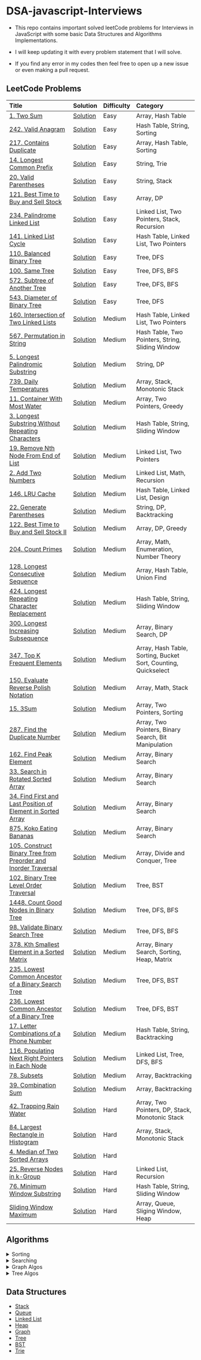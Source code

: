 # DSA-javascript-Interviews

- This repo contains important solved leetCode problems for Interviews in JavaScript with some basic Data Structures and Algorithms Implementations.

- I will keep updating it with every problem statement that I will solve.

- If you find any error in my codes then feel free to open up a new issue or even making a pull request.

## LeetCode Problems

| Title                                                                                                                                                      | Solution                                                                                                    | Difficulty | Category                                                       |
| :--------------------------------------------------------------------------------------------------------------------------------------------------------- | :---------------------------------------------------------------------------------------------------------- | :--------- | :------------------------------------------------------------- |
| [1. Two Sum](https://leetcode.com/problems/two-sum/)                                                                                                       | [Solution](https://github.com/kartikth40/DSA-javascript/blob/main/problems/twoSum.js)                       | Easy       | Array, Hash Table                                              |
| [242. Valid Anagram](https://leetcode.com/problems/valid-anagram/)                                                                                         | [Solution](https://github.com/kartikth40/DSA-javascript/blob/main/problems/validAnagram.js)                 | Easy       | Hash Table, String, Sorting                                    |
| [217. Contains Duplicate](https://leetcode.com/problems/contains-duplicate/)                                                                               | [Solution](https://github.com/kartikth40/DSA-javascript/blob/main/problems/containsDuplicate.js)            | Easy       | Array, Hash Table, Sorting                                     |
| [14. Longest Common Prefix](https://leetcode.com/problems/longest-common-prefix/)                                                                          | [Solution](https://github.com/kartikth40/DSA-javascript/blob/main/problems/longestCommonPrefix.js)          | Easy       | String, Trie                                                   |
| [20. Valid Parentheses](https://leetcode.com/problems/valid-parentheses/)                                                                                  | [Solution](https://github.com/kartikth40/DSA-javascript/blob/main/problems/validParentheses.js)             | Easy       | String, Stack                                                  |
| [121. Best Time to Buy and Sell Stock](https://leetcode.com/problems/best-time-to-buy-and-sell-stock/)                                                     | [Solution](https://github.com/kartikth40/DSA-javascript/blob/main/problems/maxProfit.js)                    | Easy       | Array, DP                                                      |
| [234. Palindrome Linked List](https://leetcode.com/problems/palindrome-linked-list/)                                                                       | [Solution](https://github.com/kartikth40/DSA-javascript/blob/main/problems/isPalindromeLL.js)               | Easy       | Linked List, Two Pointers, Stack, Recursion                    |
| [141. Linked List Cycle](https://leetcode.com/problems/linked-list-cycle/)                                                                                 | [Solution](https://github.com/kartikth40/DSA-javascript/blob/main/problems/hasCycle.js)                     | Easy       | Hash Table, Linked List, Two Pointers                          |
| [110. Balanced Binary Tree](https://leetcode.com/problems/balanced-binary-tree/)                                                                           | [Solution](https://github.com/kartikth40/DSA-javascript/blob/main/problems/isBalanced.js)                   | Easy       | Tree, DFS                                                      |
| [100. Same Tree](https://leetcode.com/problems/same-tree/)                                                                                                 | [Solution](https://github.com/kartikth40/DSA-javascript/blob/main/problems/isSameTree.js)                   | Easy       | Tree, DFS, BFS                                                 |
| [572. Subtree of Another Tree](https://leetcode.com/problems/subtree-of-another-tree/same-tree/)                                                           | [Solution](https://github.com/kartikth40/DSA-javascript/blob/main/problems/isSubtree.js)                    | Easy       | Tree, DFS, BFS                                                 |
| [543. Diameter of Binary Tree](https://leetcode.com/problems/diameter-of-binary-tree/)                                                                     | [Solution](https://github.com/kartikth40/DSA-javascript/blob/main/problems/diameterOfBinaryTree.js)         | Easy       | Tree, DFS                                                      |
| [160. Intersection of Two Linked Lists](https://leetcode.com/problems/intersection-of-two-linked-lists/)                                                   | [Solution](https://github.com/kartikth40/DSA-javascript/blob/main/problems/getIntersectionNode.js)          | Medium     | Hash Table, Linked List, Two Pointers                          |
| [567. Permutation in String](https://leetcode.com/problems/permutation-in-string/)                                                                         | [Solution](https://github.com/kartikth40/DSA-javascript/blob/main/problems/checkInclusion.js)               | Medium     | Hash Table, Two Pointers, String, Sliding Window               |
| [5. Longest Palindromic Substring](https://leetcode.com/problems/longest-palindromic-substring/)                                                           | [Solution](https://github.com/kartikth40/DSA-javascript/blob/main/problems/longestPalindrome.js)            | Medium     | String, DP                                                     |
| [739. Daily Temperatures](https://leetcode.com/problems/daily-temperatures/)                                                                               | [Solution](https://github.com/kartikth40/DSA-javascript/blob/main/problems/dailyTemperatures.js)            | Medium     | Array, Stack, Monotonic Stack                                  |
| [11. Container With Most Water](https://leetcode.com/problems/container-with-most-water/)                                                                  | [Solution](https://github.com/kartikth40/DSA-javascript/blob/main/problems/maxArea.js)                      | Medium     | Array, Two Pointers, Greedy                                    |
| [3. Longest Substring Without Repeating Characters](https://leetcode.com/problems/longest-substring-without-repeating-characters/)                         | [Solution](https://github.com/kartikth40/DSA-javascript/blob/main/problems/lengthOfLongestSubstring.js)     | Medium     | Hash Table, String, Sliding Window                             |
| [19. Remove Nth Node From End of List](https://leetcode.com/problems/remove-nth-node-from-end-of-list/)                                                    | [Solution](https://github.com/kartikth40/DSA-javascript/blob/main/problems/removeNthFromEnd.js)             | Medium     | Linked List, Two Pointers                                      |
| [2. Add Two Numbers](https://leetcode.com/problems/add-two-numbers/)                                                                                       | [Solution](https://github.com/kartikth40/DSA-javascript/blob/main/problems/addTwoNumbers.js)                | Medium     | Linked List, Math, Recursion                                   |
| [146. LRU Cache](https://leetcode.com/problems/lru-cache/)                                                                                                 | [Solution](https://github.com/kartikth40/DSA-javascript/blob/main/problems/lru_cache.js)                    | Medium     | Hash Table, Linked List, Design                                |
| [22. Generate Parentheses](https://leetcode.com/problems/generate-parentheses/)                                                                            | [Solution](https://github.com/kartikth40/DSA-javascript/blob/main/problems/generateParenthesis.js)          | Medium     | String, DP, Backtracking                                       |
| [122. Best Time to Buy and Sell Stock II](https://leetcode.com/problems/best-time-to-buy-and-sell-stock-ii/)                                               | [Solution](https://github.com/kartikth40/DSA-javascript/blob/main/problems/maxProfit2.js)                   | Medium     | Array, DP, Greedy                                              |
| [204. Count Primes](https://leetcode.com/problems/count-primes/)                                                                                           | [Solution](https://github.com/kartikth40/DSA-javascript/blob/main/problems/countPrimes.js)                  | Medium     | Array, Math, Enumeration, Number Theory                        |
| [128. Longest Consecutive Sequence](https://leetcode.com/problems/longest-consecutive-sequence/)                                                           | [Solution](https://github.com/kartikth40/DSA-javascript/blob/main/problems/longestConsecutive.js)           | Medium     | Array, Hash Table, Union Find                                  |
| [424. Longest Repeating Character Replacement](https://leetcode.com/problems/longest-repeating-character-replacement/)                                     | [Solution](https://github.com/kartikth40/DSA-javascript/blob/main/problems/characterReplacement.js)         | Medium     | Hash Table, String, Sliding Window                             |
| [300. Longest Increasing Subsequence](https://leetcode.com/problems/longest-increasing-subsequence/)                                                       | [Solution](https://github.com/kartikth40/DSA-javascript/blob/main/problems/longestIncreasingSubsequence.js) | Medium     | Array, Binary Search, DP                                       |
| [347. Top K Frequent Elements](https://leetcode.com/problems/top-k-frequent-elements/)                                                                     | [Solution](https://github.com/kartikth40/DSA-javascript/blob/main/problems/topKfrequentElements.js)         | Medium     | Array, Hash Table, Sorting, Bucket Sort, Counting, Quickselect |
| [150. Evaluate Reverse Polish Notation](https://leetcode.com/problems/evaluate-reverse-polish-notation/)                                                   | [Solution](https://github.com/kartikth40/DSA-javascript/blob/main/problems/evalRPN.js)                      | Medium     | Array, Math, Stack                                             |
| [15. 3Sum](https://leetcode.com/problems/3sum/)                                                                                                            | [Solution](https://github.com/kartikth40/DSA-javascript/blob/main/problems/threeSum.js)                     | Medium     | Array, Two Pointers, Sorting                                   |
| [287. Find the Duplicate Number](https://leetcode.com/problems/find-the-duplicate-number/)                                                                 | [Solution](https://github.com/kartikth40/DSA-javascript/blob/main/problems/findDuplicate.js)                | Medium     | Array, Two Pointers, Binary Search, Bit Manipulation           |
| [162. Find Peak Element](https://leetcode.com/problems/find-peak-element/)                                                                                 | [Solution](https://github.com/kartikth40/DSA-javascript/blob/main/problems/findPeakElement.js)              | Medium     | Array, Binary Search                                           |
| [33. Search in Rotated Sorted Array](https://leetcode.com/problems/search-in-rotated-sorted-array/)                                                        | [Solution](https://github.com/kartikth40/DSA-javascript/blob/main/problems/searchInRotated.js)              | Medium     | Array, Binary Search                                           |
| [34. Find First and Last Position of Element in Sorted Array](https://leetcode.com/problems/find-first-and-last-position-of-element-in-sorted-array/)      | [Solution](https://github.com/kartikth40/DSA-javascript/blob/main/problems/searchRange.js)                  | Medium     | Array, Binary Search                                           |
| [875. Koko Eating Bananas](https://leetcode.com/problems/koko-eating-bananas/)                                                                             | [Solution](https://github.com/kartikth40/DSA-javascript/blob/main/problems/minEatingSpeed.js)               | Medium     | Array, Binary Search                                           |
| [105. Construct Binary Tree from Preorder and Inorder Traversal](https://leetcode.com/problems/construct-binary-tree-from-preorder-and-inorder-traversal/) | [Solution](https://github.com/kartikth40/DSA-javascript/blob/main/problems/buildTree.js)                    | Medium     | Array, Divide and Conquer, Tree                                |
| [102. Binary Tree Level Order Traversal](https://leetcode.com/problems/binary-tree-level-order-traversal/)                                                 | [Solution](https://github.com/kartikth40/DSA-javascript/blob/main/problems/levelOrder.js)                   | Medium     | Tree, BST                                                      |
| [1448. Count Good Nodes in Binary Tree](https://leetcode.com/problems/count-good-nodes-in-binary-tree/)                                                    | [Solution](https://github.com/kartikth40/DSA-javascript/blob/main/problems/goodNodes.js)                    | Medium     | Tree, DFS, BFS                                                 |
| [98. Validate Binary Search Tree](https://leetcode.com/problems/validate-binary-search-tree/)                                                              | [Solution](https://github.com/kartikth40/DSA-javascript/blob/main/problems/isValidBST.js)                   | Medium     | Tree, DFS, BFS                                                 |
| [378. Kth Smallest Element in a Sorted Matrix](https://leetcode.com/problems/kth-smallest-element-in-a-sorted-matrix/)                                     | [Solution](https://github.com/kartikth40/DSA-javascript/blob/main/problems/kthSmallest.js)                  | Medium     | Array, Binary Search, Sorting, Heap, Matrix                    |
| [235. Lowest Common Ancestor of a Binary Search Tree](https://leetcode.com/problems/lowest-common-ancestor-of-a-binary-search-tree/)                       | [Solution](https://github.com/kartikth40/DSA-javascript/blob/main/problems/lowestCommonAncestor.js)         | Medium     | Tree, DFS, BST                                                 |
| [236. Lowest Common Ancestor of a Binary Tree](https://leetcode.com/problems/lowest-common-ancestor-of-a-binary-tree/)                                     | [Solution](https://github.com/kartikth40/DSA-javascript/blob/main/problems/lowestCommonAncestor2.js)        | Medium     | Tree, DFS, BST                                                 |
| [17. Letter Combinations of a Phone Number](https://leetcode.com/problems/letter-combinations-of-a-phone-number/)                                          | [Solution](https://github.com/kartikth40/DSA-javascript/blob/main/problems/letterCombinations.js)           | Medium     | Hash Table, String, Backtracking                               |
| [116. Populating Next Right Pointers in Each Node](https://leetcode.com/problems/populating-next-right-pointers-in-each-node/)                             | [Solution](https://github.com/kartikth40/DSA-javascript/blob/main/problems/connect.js)                      | Medium     | Linked List, Tree, DFS, BFS                                    |
| [78. Subsets](https://leetcode.com/problems/subsets/)                                                                                                      | [Solution](https://github.com/kartikth40/DSA-javascript/blob/main/problems/subsets.js)                      | Medium     | Array, Backtracking                                            |
| [39. Combination Sum](https://leetcode.com/problems/combination-sum/)                                                                                      | [Solution](https://github.com/kartikth40/DSA-javascript/blob/main/problems/combinationSum.js)               | Medium     | Array, Backtracking                                            |
| [42. Trapping Rain Water](https://leetcode.com/problems/trapping-rain-water/)                                                                              | [Solution](https://github.com/kartikth40/DSA-javascript/blob/main/problems/trap.js)                         | Hard       | Array, Two Pointers, DP, Stack, Monotonic Stack                |
| [84. Largest Rectangle in Histogram](https://leetcode.com/problems/largest-rectangle-in-histogram/)                                                        | [Solution](https://github.com/kartikth40/DSA-javascript/blob/main/problems/largestRectangleArea.js)         | Hard       | Array, Stack, Monotonic Stack                                  |
| [4. Median of Two Sorted Arrays](https://leetcode.com/problems/median-of-two-sorted-arrays/)                                                               | [Solution](https://github.com/kartikth40/DSA-javascript/blob/main/problems/findMedianSortedArrays.js)       | Hard       |                                                                |
| [25. Reverse Nodes in k-Group](https://leetcode.com/problems/reverse-nodes-in-k-group/)                                                                    | [Solution](https://github.com/kartikth40/DSA-javascript/blob/main/problems/reverseKGroup.js)                | Hard       | Linked List, Recursion                                         |
| [76. Minimum Window Substring](https://leetcode.com/problems/minimum-window-substring/)                                                                    | [Solution](https://github.com/kartikth40/DSA-javascript/blob/main/problems/minWindow.js)                    | Hard       | Hash Table, String, Sliding Window                             |
| [Sliding Window Maximum](https://leetcode.com/problems/sliding-window-maximum/)                                                                            | [Solution](https://github.com/kartikth40/DSA-javascript/blob/main/problems/maxSlidingWindow.js)             | Hard       | Array, Queue, Sliging Window, Heap                             |

<!-- |[]()|[Solution](https://github.com/kartikth40/DSA-javascript/blob/main/problems/__name__.js)|Easy Medium Hard|| -->

## Algorithms

<details>
<summary>Sorting</summary>
<br>
<li><a href='https://github.com/kartikth40/DSA-javascript/blob/main/algorithms/bubbleSort.js'>Bubble Sort</a></li>
<li><a href='https://github.com/kartikth40/DSA-javascript/blob/main/algorithms/countingSort.js'>Counting Sort</a></li>
<li><a href='https://github.com/kartikth40/DSA-javascript/blob/main/algorithms/heapSort.js'>Heap Sort</a></li>
<li><a href='https://github.com/kartikth40/DSA-javascript/blob/main/algorithms/insertionSort.js'>Insertion Sort</a></li>
<li><a href='https://github.com/kartikth40/DSA-javascript/blob/main/algorithms/mergeSort.js'>Merge Sort</a></li>
<li><a href='https://github.com/kartikth40/DSA-javascript/blob/main/algorithms/quickSort.js'>Quick Sort</a></li>
<li><a href='https://github.com/kartikth40/DSA-javascript/blob/main/algorithms/radixSort.js'>Radix Sort</a></li>
<li><a href='https://github.com/kartikth40/DSA-javascript/blob/main/algorithms/selectionSort.js'>Selection Sort</a></li>
<!-- <li><a href='https://github.com/kartikth40/DSA-javascript/blob/main/algorithms/'></a></li> -->
</details>

<details>
<summary>Searching</summary>
<br>
<li><a href='https://github.com/kartikth40/DSA-javascript/blob/main/algorithms/binarySearch.js'>Binary Search</a></li>
<!-- <li><a href='https://github.com/kartikth40/DSA-javascript/blob/main/algorithms/'></a></li> -->
</details>

<details>
<summary>Graph Algos</summary>
<br>
<li><a href='https://github.com/kartikth40/DSA-javascript/blob/main/algorithms/graph-BFS.js'>BFS</a></li>
<li><a href='https://github.com/kartikth40/DSA-javascript/blob/main/algorithms/graph-DFS.js'>DFS</a></li>
<li><a href='https://github.com/kartikth40/DSA-javascript/blob/main/algorithms/dijkstraShortestPath.js'>Dijkstra Shortest Path</a></li>
<!-- <li><a href='https://github.com/kartikth40/DSA-javascript/blob/main/algorithms/'></a></li> -->

</details>

<details>
<summary>Tree Algos</summary>
<br>
<li><a href='https://github.com/kartikth40/DSA-javascript/blob/main/algorithms/tree-BFS.js'>BFS</a></li>
<li><a href='https://github.com/kartikth40/DSA-javascript/blob/main/algorithms/tree-DFS.js'>DFS</a></li>
<!-- <li><a href='https://github.com/kartikth40/DSA-javascript/blob/main/algorithms/'></a></li> -->

</details>

## Data Structures

- [Stack](https://github.com/kartikth40/DSA-javascript/blob/main/data_structures/stack.js)
- [Queue](https://github.com/kartikth40/DSA-javascript/blob/main/data_structures/queue.js)
- [Linked List](https://github.com/kartikth40/DSA-javascript/blob/main/data_structures/linkedList.js)
- [Heap](https://github.com/kartikth40/DSA-javascript/blob/main/data_structures/heap.js)
- [Graph](https://github.com/kartikth40/DSA-javascript/blob/main/data_structures/graph.js)
- [Tree](https://github.com/kartikth40/DSA-javascript/blob/main/data_structures/tree.js)
- [BST](https://github.com/kartikth40/DSA-javascript/blob/main/data_structures/binarySearchTree.js)
- [Trie](https://github.com/kartikth40/DSA-javascript/blob/main/data_structures/trie.js)
